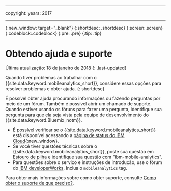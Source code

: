 ----

copyright:
 years: 2017

---

{:new_window: target="_blank"}
{:shortdesc: .shortdesc}
{:screen:.screen}
{:codeblock:.codeblock}
{:pre: .pre}
{:tip: .tip}

# Obtendo ajuda e suporte

Última atualização: 18 de janeiro de 2018
{: .last-updated}

Quando tiver problemas ao trabalhar com o {{site.data.keyword.mobileanalytics_short}}, considere essas opções para resolver problemas e obter ajuda.
{: shortdesc}

É possível obter ajuda procurando informações ou fazendo perguntas por meio de um fórum. Também é possível abrir um chamado de suporte. Quando estiver usando os fóruns para fazer uma pergunta, identifique sua pergunta para que ela seja vista pela equipe de
desenvolvimento do {{site.data.keyword.Bluemix_notm}}.

  * É possível verificar se o {{site.data.keyword.mobileanalytics_short}} está disponível acessando a [página de status do IBM Cloud](https://developer.ibm.com/bluemix/support/#status){:new_window}.
  * Se você tiver questões técnicas sobre o {{site.data.keyword.mobileanalytics_short}}, poste sua questão em [Estouro de pilha](https://stackoverflow.com/questions/tagged/ibm-mobile-services) e identifique sua questão com "ibm-mobile-analytics".
  * Para questões sobre o serviço e instruções de introdução, use o fórum do [IBM developerWorks](  https://developer.ibm.com/answers/topics/bluemix-mobile-services/). Inclua o `mobileanalytics` tag.

Para obter mais informações sobre como obter suporte, consulte [Como obter o suporte de que preciso?](/docs/get-support/howtogetsupport.html#getting-customer-support).
